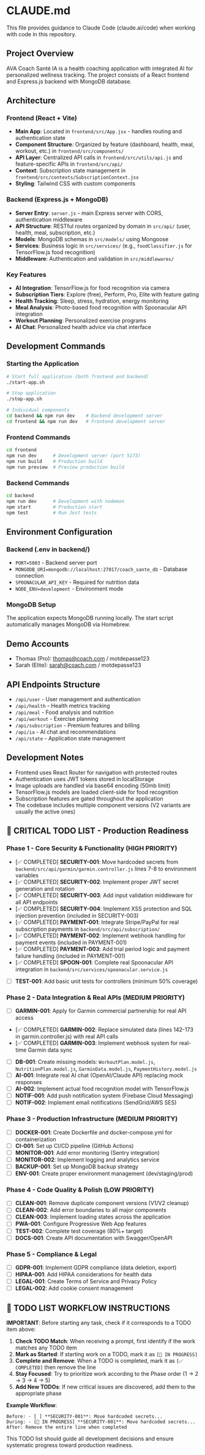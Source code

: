 # CLAUDE.md

This file provides guidance to Claude Code (claude.ai/code) when working with code in this repository.

## Project Overview

AVA Coach Santé IA is a health coaching application with integrated AI for personalized wellness tracking. The project consists of a React frontend and Express.js backend with MongoDB database.

## Architecture

### Frontend (React + Vite)
- **Main App**: Located in `frontend/src/App.jsx` - handles routing and authentication state
- **Component Structure**: Organized by feature (dashboard, health, meal, workout, etc.) in `frontend/src/components/`
- **API Layer**: Centralized API calls in `frontend/src/utils/api.js` and feature-specific APIs in `frontend/src/api/`
- **Context**: Subscription state management in `frontend/src/contexts/SubscriptionContext.jsx`
- **Styling**: Tailwind CSS with custom components

### Backend (Express.js + MongoDB)
- **Server Entry**: `server.js` - main Express server with CORS, authentication middleware
- **API Structure**: RESTful routes organized by domain in `src/api/` (user, health, meal, subscription, etc.)
- **Models**: MongoDB schemas in `src/models/` using Mongoose
- **Services**: Business logic in `src/services/` (e.g., `foodClassifier.js` for TensorFlow.js food recognition)
- **Middleware**: Authentication and validation in `src/middlewares/`

### Key Features
- **AI Integration**: TensorFlow.js for food recognition via camera
- **Subscription Tiers**: Explore (free), Perform, Pro, Elite with feature gating
- **Health Tracking**: Sleep, stress, hydration, energy monitoring
- **Meal Analysis**: Photo-based food recognition with Spoonacular API integration
- **Workout Planning**: Personalized exercise programs
- **AI Chat**: Personalized health advice via chat interface

## Development Commands

### Starting the Application
```bash
# Start full application (both frontend and backend)
./start-app.sh

# Stop application
./stop-app.sh

# Individual components
cd backend && npm run dev    # Backend development server
cd frontend && npm run dev   # Frontend development server
```

### Frontend Commands
```bash
cd frontend
npm run dev      # Development server (port 5173)
npm run build    # Production build
npm run preview  # Preview production build
```

### Backend Commands
```bash
cd backend
npm run dev      # Development with nodemon
npm start        # Production start
npm test         # Run Jest tests
```

## Environment Configuration

### Backend (.env in backend/)
- `PORT=5003` - Backend server port
- `MONGODB_URI=mongodb://localhost:27017/coach_sante_db` - Database connection
- `SPOONACULAR_API_KEY` - Required for nutrition data
- `NODE_ENV=development` - Environment mode

### MongoDB Setup
The application expects MongoDB running locally. The start script automatically manages MongoDB via Homebrew.

## Demo Accounts
- Thomas (Pro): thomas@coach.com / motdepasse123
- Sarah (Elite): sarah@coach.com / motdepasse123

## API Endpoints Structure
- `/api/user` - User management and authentication
- `/api/health` - Health metrics tracking
- `/api/meal` - Food analysis and nutrition
- `/api/workout` - Exercise planning
- `/api/subscription` - Premium features and billing
- `/api/ia` - AI chat and recommendations
- `/api/state` - Application state management

## Development Notes
- Frontend uses React Router for navigation with protected routes
- Authentication uses JWT tokens stored in localStorage
- Image uploads are handled via base64 encoding (50mb limit)
- TensorFlow.js models are loaded client-side for food recognition
- Subscription features are gated throughout the application
- The codebase includes multiple component versions (V2 variants are usually the active ones)

## 🚨 CRITICAL TODO LIST - Production Readiness

### Phase 1 - Core Security & Functionality (HIGH PRIORITY)
- [✅ COMPLETED] **SECURITY-001**: Move hardcoded secrets from `backend/src/api/garmin/garmin.controller.js` lines 7-8 to environment variables
- [✅ COMPLETED] **SECURITY-002**: Implement proper JWT secret generation and rotation
- [✅ COMPLETED] **SECURITY-003**: Add input validation middleware for all API endpoints
- [✅ COMPLETED] **SECURITY-004**: Implement XSS protection and SQL injection prevention (included in SECURITY-003)
- [✅ COMPLETED] **PAYMENT-001**: Integrate Stripe/PayPal for real subscription payments in `backend/src/api/subscription/`
- [✅ COMPLETED] **PAYMENT-002**: Implement webhook handling for payment events (included in PAYMENT-001)
- [✅ COMPLETED] **PAYMENT-003**: Add trial period logic and payment failure handling (included in PAYMENT-001)
- [✅ COMPLETED] **SPOON-001**: Complete real Spoonacular API integration in `backend/src/services/spoonacular.service.js`
- [ ] **TEST-001**: Add basic unit tests for controllers (minimum 50% coverage)

### Phase 2 - Data Integration & Real APIs (MEDIUM PRIORITY)  
- [ ] **GARMIN-001**: Apply for Garmin commercial partnership for real API access
- [✅ COMPLETED] **GARMIN-002**: Replace simulated data (lines 142-173 in garmin.controller.js) with real API calls
- [✅ COMPLETED] **GARMIN-003**: Implement webhook system for real-time Garmin data sync
- [ ] **DB-001**: Create missing models: `WorkoutPlan.model.js`, `NutritionPlan.model.js`, `GarminData.model.js`, `PaymentHistory.model.js`
- [ ] **AI-001**: Integrate real AI chat (OpenAI/Claude API) replacing mock responses
- [ ] **AI-002**: Implement actual food recognition model with TensorFlow.js
- [ ] **NOTIF-001**: Add push notification system (Firebase Cloud Messaging)
- [ ] **NOTIF-002**: Implement email notifications (SendGrid/AWS SES)

### Phase 3 - Production Infrastructure (MEDIUM PRIORITY)
- [ ] **DOCKER-001**: Create Dockerfile and docker-compose.yml for containerization
- [ ] **CI-001**: Set up CI/CD pipeline (GitHub Actions)
- [ ] **MONITOR-001**: Add error monitoring (Sentry integration)
- [ ] **MONITOR-002**: Implement logging and analytics service
- [ ] **BACKUP-001**: Set up MongoDB backup strategy
- [ ] **ENV-001**: Create proper environment management (dev/staging/prod)

### Phase 4 - Code Quality & Polish (LOW PRIORITY)
- [ ] **CLEAN-001**: Remove duplicate component versions (V1/V2 cleanup)
- [ ] **CLEAN-002**: Add error boundaries to all major components
- [ ] **CLEAN-003**: Implement loading states across the application
- [ ] **PWA-001**: Configure Progressive Web App features
- [ ] **TEST-002**: Complete test coverage (80%+ target)
- [ ] **DOCS-001**: Create API documentation with Swagger/OpenAPI

### Phase 5 - Compliance & Legal
- [ ] **GDPR-001**: Implement GDPR compliance (data deletion, export)
- [ ] **HIPAA-001**: Add HIPAA considerations for health data
- [ ] **LEGAL-001**: Create Terms of Service and Privacy Policy
- [ ] **LEGAL-002**: Add cookie consent management

## 🔄 TODO LIST WORKFLOW INSTRUCTIONS

**IMPORTANT**: Before starting any task, check if it corresponds to a TODO item above:

1. **Check TODO Match**: When receiving a prompt, first identify if the work matches any TODO item
2. **Mark as Started**: If starting work on a TODO, mark it as `[🔄 IN PROGRESS]`
3. **Complete and Remove**: When a TODO is completed, mark it as `[✅ COMPLETED]` then remove the line
4. **Stay Focused**: Try to prioritize work according to the Phase order (1 → 2 → 3 → 4 → 5)
5. **Add New TODOs**: If new critical issues are discovered, add them to the appropriate phase

**Example Workflow**:
```
Before: - [ ] **SECURITY-001**: Move hardcoded secrets...
During: - [🔄 IN PROGRESS] **SECURITY-001**: Move hardcoded secrets...
After: Remove the entire line when completed
```

This TODO list should guide all development decisions and ensure systematic progress toward production readiness.